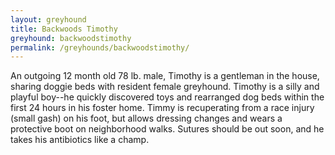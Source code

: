 ```yaml
---
layout: greyhound
title: Backwoods Timothy
greyhound: backwoodstimothy
permalink: /greyhounds/backwoodstimothy/
---
```


An outgoing 12 month old 78 lb. male, Timothy is a gentleman in the house, sharing doggie beds with
resident female greyhound.  Timothy is a silly and playful boy--he quickly discovered toys and rearranged dog beds
within the first 24 hours in his foster home.  Timmy is recuperating from a race injury (small gash) on his foot, but
allows dressing changes and wears a protective boot on neighborhood walks.  Sutures should be out soon, and he takes his
antibiotics like a champ.
